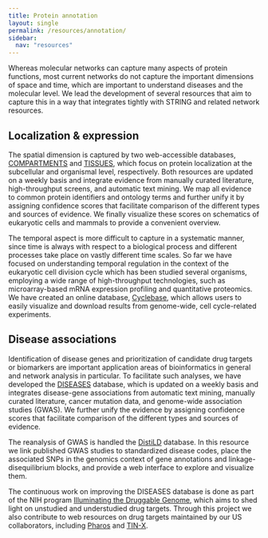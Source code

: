 ```yaml
---
title: Protein annotation
layout: single
permalink: /resources/annotation/
sidebar:
  nav: "resources"
---
```

Whereas molecular networks can capture many aspects of protein functions, most current networks do not capture the important dimensions of space and time, which are important to understand diseases and the molecular level. We lead the development of several resources that aim to capture this in a way that integrates tightly with STRING and related network resources.

## Localization & expression

The spatial dimension is captured by two web-accessible databases, [COMPARTMENTS](https://compartments.jensenlab.org/) and [TISSUES](https://tissues.jensenlab.org/), which focus on protein localization at the subcellular and organismal level, respectively. Both resources are updated on a weekly basis and integrate evidence from manually curated literature, high-throughput screens, and automatic text mining. We map all evidence to common protein identifiers and ontology terms and further unify it by assigning confidence scores that facilitate comparison of the different types and sources of evidence. We finally visualize these scores on schematics of eukaryotic cells and mammals to provide a convenient overview.

The temporal aspect is more difficult to capture in a systematic manner, since time is always with respect to a biological process and different processes take place on vastly different time scales. So far we have focused on understanding temporal regulation in the context of the eukaryotic cell division cycle which has been studied several organisms, employing a wide range of high-throughput technologies, such as microarray-based mRNA expression profiling and quantitative proteomics. We have created an online database, [Cyclebase](https://cyclebase.org/), which allows users to easily visualize and download results from genome-wide, cell cycle-related experiments.

## Disease associations

Identification of disease genes and prioritization of candidate drug targets or biomarkers are important application areas of bioinformatics in general and network analysis in particular. To facilitate such analyses, we have developed the [DISEASES](https://diseases.jensenlab.org/) database, which is updated on a weekly basis and integrates disease-gene associations from automatic text mining, manually curated literature, cancer mutation data, and genome-wide association studies (GWAS). We further unify the evidence by assigning confidence scores that facilitate comparison of the different types and sources of evidence.

The reanalysis of GWAS is handled the [DistiLD](http://distild.jensenlab.org/) database. In this resource we link published GWAS studies to standardized disease codes, place the associated SNPs in the genomics context of gene annotations and linkage-disequilibrium blocks, and provide a web interface to explore and visualize them.

The continuous work on improving the DISEASES database is done as part of the NIH program [Illuminating the Druggable Genome](https://commonfund.nih.gov/idg), which aims to shed light on unstudied and understudied drug targets. Through this project we also contribute to web resources on drug targets maintained by our US collaborators, including [Pharos](https://pharos.nih.gov/) and [TIN-X](http://www.newdrugtargets.org/).
